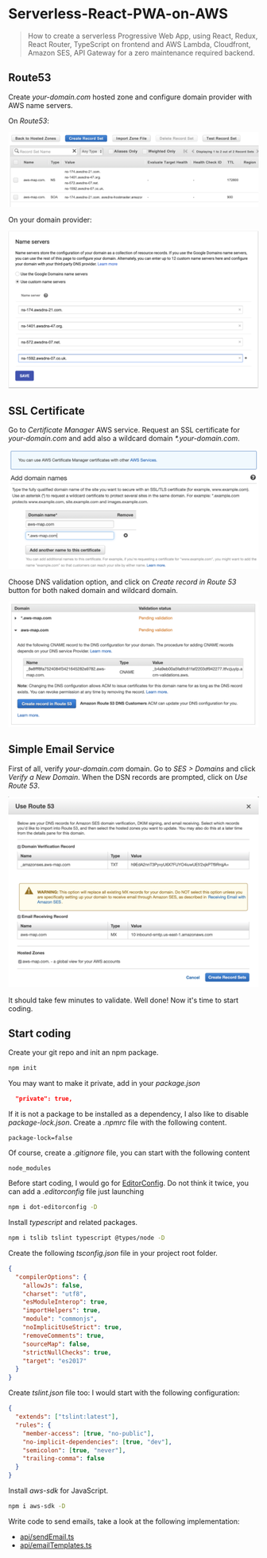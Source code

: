 # Serverless-React-PWA-on-AWS

> How to create a serverless Progressive Web App, using React, Redux, React Router, TypeScript on frontend and AWS Lambda, Cloudfront, Amazon SES, API Gateway for a zero maintenance required backend.

## Route53

Create *your-domain.com* hosted zone and configure domain provider with AWS name servers.

On *Route53*:

![Create hosted zone](./images/Route53-Create_hosted_zone.png)

On your domain provider:

![Configure name servers](./images/Route53-Configure_name_servers.png)

## SSL Certificate

Go to *Certificate Manager* AWS service. Request an SSL certificate for _your-domain.com_ and
add also a wildcard domain _*.your-domain.com_.

![Certificates request domains](./images/Certificates-Request_domains.png)

Choose DNS validation option, and click on *Create record in Route 53* button
for both naked domain and wildcard domain.

![Certificates DSN validation](./images/Certificates-DNS_validation.png)

## Simple Email Service

First of all, verify *your-domain.com* domain. Go to *SES > Domains* and click *Verify a New Domain*.
When the DSN records are prompted, click on *Use Route 53*.

![Email domain verification](./images/SES-Use_Route53_verification.png)

It should take few minutes to validate. Well done! Now it's time to start coding.

## Start coding

Create your git repo and init an npm package.

```bash
npm init
```

You may want to make it private, add in your *package.json*

```json
  "private": true,
```

If it is not a package to be installed as a dependency, I also like to disable *package-lock.json*.
Create a *.npmrc* file with the following content.

```
package-lock=false
```

Of course, create a *.gitignore* file, you can start with the following content

```
node_modules
```

Before start coding, I would go for [EditorConfig](http://EditorConfig.org).
Do not think it twice, you can add a *.editorconfig* file just launching

```bash
npm i dot-editorconfig -D
```

Install *typescript* and related packages.

```bash
npm i tslib tslint typescript @types/node -D
```

Create the following *tsconfig.json* file in your project root folder.

```json
{
  "compilerOptions": {
    "allowJs": false,
    "charset": "utf8",
    "esModuleInterop": true,
    "importHelpers": true,
    "module": "commonjs",
    "noImplicitUseStrict": true,
    "removeComments": true,
    "sourceMap": false,
    "strictNullChecks": true,
    "target": "es2017"
  }
}
```

Create *tslint.json* file too: I would start with the following configuration:

```json
{
  "extends": ["tslint:latest"],
  "rules": {
    "member-access": [true, "no-public"],
    "no-implicit-dependencies": [true, "dev"],
    "semicolon": [true, "never"],
    "trailing-comma": false
  }
}
```

Install *aws-sdk* for JavaScript.

```bash
npm i aws-sdk -D
```

Write code to send emails, take a look at the following implementation:

* [api/sendEmail.ts](https://github.com/fibo/aws-map.com/blob/Serverless-React-PWA-on-AWS/api/sendEmail.ts)
* [api/emailTemplates.ts](https://github.com/fibo/aws-map.com/blob/Serverless-React-PWA-on-AWS/api/emailTemplates.ts)

